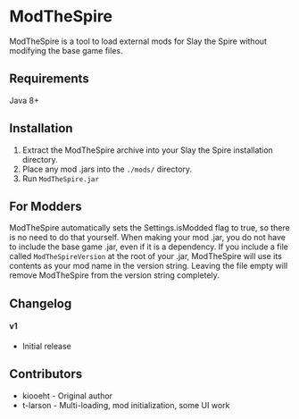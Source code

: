 # ModTheSpire #
ModTheSpire is a tool to load external mods for Slay the Spire without modifying the base game files.

## Requirements ##
Java 8+

## Installation ##
1.	Extract the ModTheSpire archive into your Slay the Spire installation directory.
2.	Place any mod .jars into the `./mods/` directory.
3.	Run `ModTheSpire.jar`

## For Modders ##
ModTheSpire automatically sets the Settings.isModded flag to true, so there is no need to do that yourself.
When making your mod .jar, you do not have to include the base game .jar, even if it is a dependency.
If you include a file called `ModTheSpireVersion` at the root of your .jar, ModTheSpire will use its contents as your mod name in the version string. Leaving the file empty will remove ModTheSpire from the version string completely.

## Changelog ##
#### v1 ####
* Initial release

## Contributors ##
* kiooeht - Original author
* t-larson - Multi-loading, mod initialization, some UI work